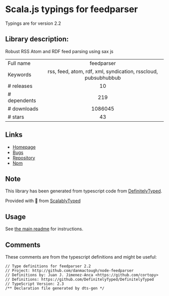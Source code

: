 
# Scala.js typings for feedparser

Typings are for version 2.2

## Library description:
Robust RSS Atom and RDF feed parsing using sax js

|                    |                 |
| ------------------ | :-------------: |
| Full name          | feedparser |
| Keywords           | rss, feed, atom, rdf, xml, syndication, rsscloud, pubsubhubbub |
| # releases         | 10 |
| # dependents       | 219 |
| # downloads        | 1086045 |
| # stars            | 43 |

## Links
- [Homepage](http://github.com/danmactough/node-feedparser)
- [Bugs](http://github.com/danmactough/node-feedparser/issues)
- [Repository](https://github.com/danmactough/node-feedparser)
- [Npm](https://www.npmjs.com/package/feedparser)
    


## Note
This library has been generated from typescript code from [DefinitelyTyped](https://definitelytyped.org).

Provided with :purple_heart: from [ScalablyTyped](https://github.com/oyvindberg/ScalablyTyped)

## Usage
See [the main readme](../../readme.md) for instructions.

## Comments

These comments are from the typescript definitions and might be useful:
```
// Type definitions for feedparser 2.2
// Project: http://github.com/danmactough/node-feedparser
// Definitions by: Juan J. Jimenez-Anca <https://github.com/cortopy>
// Definitions: https://github.com/DefinitelyTyped/DefinitelyTyped
// TypeScript Version: 2.3
/** Declaration file generated by dts-gen */


```

